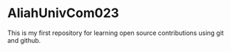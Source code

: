 # AliahUnivCom023
This is my first repository for learning open source contributions using git and github.
